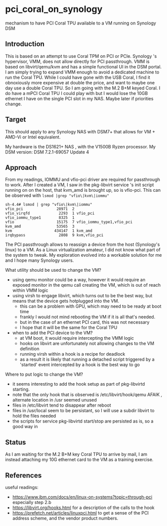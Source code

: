 # pci_coral_on_synology
mechanism to have PCI Coral TPU available to a VM running on Synology DSM 

## Introduction
This is based on an attempt to use Coral TPM on PCI or PCIe.
Synology 's hypervisor, VMM, does not allow directly for PCI passthrough.
VMM is based on libvirt/qemu/kvm and has a simple functional UI in the DSM portal.
I am simply trying to expand VMM enough to avoid a dedicated machine to run the Coral TPU. While I could have gone with the USB Coral, I find it obnoxiously more expensive at double the price, and want to maybe one day use a double Coral TPU. So I am going with the M.2 B+M keyed Coral.
I do have a mPCI Coral TPU I could play with but I would lose the 10GB ethernet I have on the single PCI slot in my NAS. Maybe later if priorities change.

## Target
This should apply to any Synology NAS with DSM7+ that allows for VM + AMD-Vi or Intel equivalent.

My hardware is the DS1621+ NAS , with the V1500B Ryzen processor.
My DSM version: DSM 7.2.1-69057 Update 4

## Approach
From my readings, IOMMU  and vfio-pci driver are required for passthrough to work.
After I created a VM, I saw in the pkg-libvirt service 's init script running on on the host, that kvm_amd is brought up, so is vfio-pci. This can be observed with ```lsmod |grep "vfio\|kvm\|iommu"```

```
sh-4.4# lsmod | grep "vfio\|kvm\|iommu"
vfio_pci               28971  2
vfio_virqfd             2293  1 vfio_pci
vfio_iommu_type1        8325  1
vfio                   15175  7 vfio_iommu_type1,vfio_pci
kvm_amd                53565  3
kvm                   434147  1 kvm_amd
irqbypass               2808  9 kvm,vfio_pci
```

The PCI passthrough allows to reassign a device from the host (Synology's linux) to a VM.
As a Linux virtualization amateur, I did not know what part of the system to tweak. My exploration evolved into a workable solution for me and I hope many Synology users.

What utility should be used to change the VM?
- using qemu monitor could be a way, however it would require an exposed monitor in the qemu call creating the VM, which is out of reach within VMM logic
- using virsh to engage libvirt, which turns out to be the best way, but means that the device gets hotplugged into the VM.
  - this can be a problem with GPU, which may need to be ready at boot time
  - frankly I would not mind rebooting the VM if it is all that's needed.
  - but in the case of an ethernet PCI card, this was not necessary
  - I hope that it will be the same for the Coral TPU
- when to add the PCI device to the VM?
  - at VM boot, it would require intercepting the VMM logic
  - hooks on libvirt are unfortunately not allowing changes to the VM definition
  - running virsh within a hook is a recipe for deadlock
  - as a result it is likely that running a detached script triggered by a 'started' event intercepted by a hook is the best way to go

Where to put logic to change the VM?
  - it seems interesting to add the hook setup as part of pkg-libvirtd starting. 
  - note that the only hook that is observed is /etc/libvirt/hook/qemu AFAIK , alternate location in /usr seemed unused 
  - files in /etc/libvirt tend to disappear after reboot
  - files in /usr/local seem to be persistant, so I will use a subdir libvirt to hold the files needed
  - the scripts for service pkg-libvirtd start/stop are persisted as is, so a good way in


## Status

As I am waiting for the M.2 B+M key Coral TPU to arrive by mail, I am instead attaching my 10G ethernet card to the VM as a training exercise.




## References 
useful readings:
- https://www.ibm.com/docs/en/linux-on-systems?topic=through-pci especially step 2.b
- https://libvirt.org/hooks.html for a description of the calls to the hook
- https://prefetch.net/articles/linuxpci.html to get a sense of the PCI address scheme, and the vendor product numbers.
